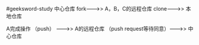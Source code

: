 #geeksword-study
中心仓库 fork--->> A，B，C的远程仓库  clone--->> 本地仓库

A完成操作 （push） --->> A的远程仓库 （push request等待同意）--->> 中心仓库
